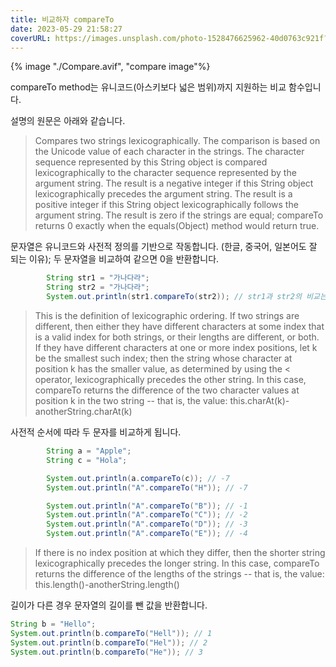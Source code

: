 ```yaml
---
title: 비교하자 compareTo
date: 2023-05-29 21:58:27
coverURL: https://images.unsplash.com/photo-1528476625962-40d0763c921f?ixlib=rb-4.0.3&ixid=M3wxMjA3fDB8MHxwaG90by1wYWdlfHx8fGVufDB8fHx8fA%3D%3D&auto=format&fit=crop&w=830&q=80
---
```

{% image "./Compare.avif", "compare image"%}

compareTo method는 유니코드(아스키보다 넓은 범위)까지 지원하는 비교 함수입니다.

설명의 원문은 아래와 같습니다. 

> Compares two strings lexicographically. The comparison is based on the Unicode value of each character in the strings. The character sequence represented by this String object is compared lexicographically to the character sequence represented by the argument string. The result is a negative integer if this String object lexicographically precedes the argument string. The result is a positive integer if this String object lexicographically follows the argument string. The result is zero if the strings are equal; compareTo returns 0 exactly when the equals(Object) method would return true.

문자열은 유니코드와 사전적 정의를 기반으로 작동합니다. (한글, 중국어, 일본어도 잘 되는 이유);
두 문자열을 비교하여 같으면 0을 반환합니다. 
``` java
		String str1 = "가나다라";
		String str2 = "가나다라";
		System.out.println(str1.compareTo(str2)); // str1과 str2의 비교는 0을 반환
```

> This is the definition of lexicographic ordering. If two strings are different, then either they have different characters at some index that is a valid index for both strings, or their lengths are different, or both. If they have different characters at one or more index positions, let k be the smallest such index; then the string whose character at position k has the smaller value, as determined by using the < operator, lexicographically precedes the other string. In this case, compareTo returns the difference of the two character values at position k in the two string -- that is, the value: this.charAt(k)-anotherString.charAt(k)

사전적 순서에 따라 두 문자를 비교하게 됩니다.
```java
		String a = "Apple";
		String c = "Hola";

		System.out.println(a.compareTo(c)); // -7
		System.out.println("A".compareTo("H")); // -7

		System.out.println("A".compareTo("B")); // -1
		System.out.println("A".compareTo("C")); // -2
		System.out.println("A".compareTo("D")); // -3
		System.out.println("A".compareTo("E")); // -4

```
 
> If there is no index position at which they differ, then the shorter string lexicographically precedes the longer string. In this case, compareTo returns the difference of the lengths of the strings -- that is, the value:
 this.length()-anotherString.length()
 
 길이가 다른 경우 문자열의 길이를 뺀 값을 반환합니다.

```java
String b = "Hello";
System.out.println(b.compareTo("Hell")); // 1
System.out.println(b.compareTo("Hel")); // 2
System.out.println(b.compareTo("He")); // 3
```
